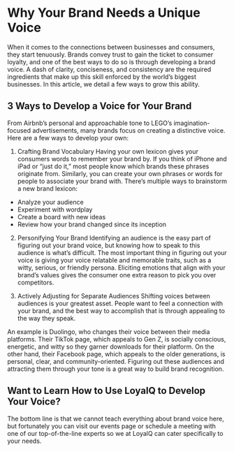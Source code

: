 # Why Your Brand Needs a Unique Voice
When it comes to the connections between businesses and consumers, they start tenuously. Brands convey trust to gain the ticket to consumer loyalty, and one of the best ways to do so is through developing a brand voice. A dash of clarity, conciseness, and consistency are the required ingredients that make up this skill enforced by the world’s biggest businesses. In this article, we detail a few ways to grow this ability.

## 3 Ways to Develop a Voice for Your Brand
From Airbnb’s personal and approachable tone to LEGO’s imagination-focused advertisements, many brands focus on creating a distinctive voice. Here are a few ways to develop your own:

1.	Crafting Brand Vocabulary
Having your own lexicon gives your consumers words to remember your brand by. If you think of iPhone and iPad or “just do it,” most people know which brands these phrases originate from. Similarly, you can create your own phrases or words for people to associate your brand with. There’s multiple ways to brainstorm a new brand lexicon:

- Analyze your audience
- Experiment with wordplay
- Create a board with new ideas
- Review how your brand changed since its inception

2.	Personifying Your Brand
Identifying an audience is the easy part of figuring out your brand voice, but knowing how to speak to this audience is what’s difficult. The most important thing in figuring out your voice is giving your voice relatable and memorable traits, such as a witty, serious, or friendly persona.  Eliciting emotions that align with your brand’s values gives the consumer one extra reason to pick you over competitors.

3.	Actively Adjusting for Separate Audiences
Shifting voices between audiences is your greatest asset. People want to feel a connection with your brand, and the best way to accomplish that is through appealing to the way they speak.

An example is Duolingo, who changes their voice between their media platforms. Their TikTok page, which appeals to Gen Z, is socially conscious, energetic, and witty so they garner downloads for their platform. On the other hand, their Facebook page, which appeals to the older generations, is personal, clear, and community-oriented. Figuring out these audiences and attracting them through your tone is a great way to build brand recognition. 

## Want to Learn How to Use LoyalQ to Develop Your Voice?
The bottom line is that we cannot teach everything about brand voice here, but fortunately you can visit our events page or schedule a meeting with one of our top-of-the-line experts so we at LoyalQ can cater specifically to your needs.
